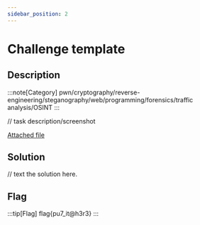 ```yaml
---
sidebar_position: 2
---
```


# Challenge template

## Description

:::note[Category]
pwn/cryptography/reverse-engineering/steganography/web/programming/forensics/traffic analysis/OSINT
:::

// task description/screenshot

[Attached file](resources/put_your_file_here.txt)

## Solution

// text the solution here.

## Flag

:::tip[Flag]
flag\{pu7_it@h3r3}
:::
